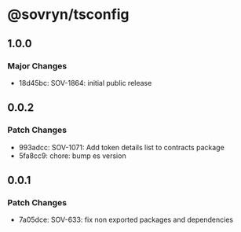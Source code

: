 # @sovryn/tsconfig

## 1.0.0

### Major Changes

- 18d45bc: SOV-1864: initial public release

## 0.0.2

### Patch Changes

- 993adcc: SOV-1071: Add token details list to contracts package
- 5fa8cc9: chore: bump es version

## 0.0.1

### Patch Changes

- 7a05dce: SOV-633: fix non exported packages and dependencies
